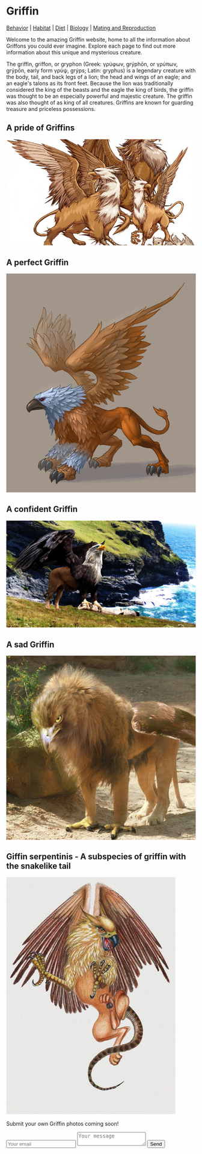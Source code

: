 # Griffin

[Behavior](behavior.md) |
[Habitat](habitat.md) |
[Diet](diet.md) |
[Biology](biology.md) |
[Mating and Reproduction](matingreproduction.md)

Welcome to the amazing Griffin website, home to all the information about Griffons you could ever imagine. Explore each page to find out more information about this unique and mysterious creature.

The griffin, griffon, or gryphon (Greek: γρύφων, grýphōn, or γρύπων, grýpōn, early form γρύψ, grýps; Latin: gryphus) is a legendary creature with the body, tail, and back legs of a lion; the head and wings of an eagle; and an eagle's talons as its front feet. Because the lion was traditionally considered the king of the beasts and the eagle the king of birds, the griffin was thought to be an especially powerful and majestic creature. The griffin was also thought of as king of all creatures. Griffins are known for guarding treasure and priceless possessions.

## A pride of Griffins
<img src="Griffin image 1.jpg">

## A perfect Griffin
<img src="Griffin image 2.jpg">

## A confident Griffin
<img src="Griffin image 3.jpg">

## A sad Griffin
<img src="Griffin image 4.jpg">

## Giffin serpentinis - A subspecies of griffin with the snakelike tail
<img src="Griffin image 5.jpg">

Submit your own Griffin photos coming soon!

<form id="imagesubmit" method="POST" action="http://formspree.io/bwart@marketo.com">
  <input type="email" name="email" placeholder="Your email">
  <textarea name="message" placeholder="Your message"></textarea>
  <input type="text" name="_gotcha" style="display:none" />
  <button type="submit">Send</button>
</form>
<script>
    var imagesubmit =  document.getElementById('imagesubmit');
    contactform.setAttribute('action', '//formspree.io/' + 'bwart' + '@' + 'marketo' + '.' + 'com');
</script>
